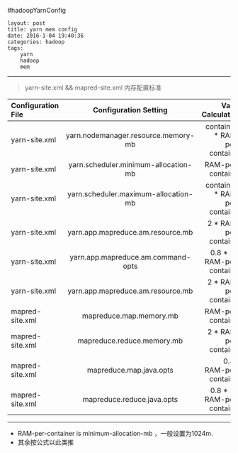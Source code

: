 #hadoopYarnConfig


	layout: post
	title: yarn mem config
	date: 2016-1-04 19:40:36
	categories: hadoop
	tags: 
		yarn
		hadoop
		mem
		
		
---

> yarn-site.xml  && mapred-site.xml  内存配置标准



Configuration File | Configuration Setting | Value Calculation
:----------- | :-----------: | -----------:
yarn-site.xml         | yarn.nodemanager.resource.memory-mb        | containers * RAM-per-container
yarn-site.xml         | yarn.scheduler.minimum-allocation-mb        | RAM-per-container
yarn-site.xml         | yarn.scheduler.maximum-allocation-mb        | containers * RAM-per-container
yarn-site.xml         | yarn.app.mapreduce.am.resource.mb        | 2 * RAM-per-container
yarn-site.xml         | yarn.app.mapreduce.am.command-opts        | 0.8 * 2 * RAM-per-container
yarn-site.xml         | yarn.app.mapreduce.am.resource.mb        | 2 * RAM-per-container
mapred-site.xml       | mapreduce.map.memory.mb        | RAM-per-container
mapred-site.xml       | mapreduce.reduce.memory.mb        | 2 * RAM-per-container
mapred-site.xml       | mapreduce.map.java.opts        | 0.8 * RAM-per-container
mapred-site.xml       | mapreduce.reduce.java.opts        | 0.8 * 2 * RAM-per-container


---

* RAM-per-container is minimum-allocation-mb ，一般设置为1024m.
* 其余按公式以此类推
